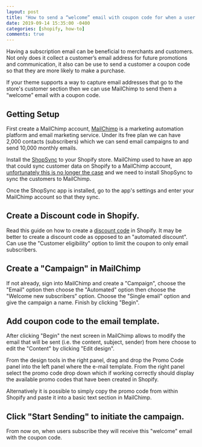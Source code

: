 ```yaml
---
layout: post
title: "How to send a “welcome” email with coupon code for when a user subscribes using ShopSync and MailChimp."
date: 2019-09-14 15:35:00 -0400
categories: [shopify, how-to]
comments: true
---
```


Having a subscription email can be beneficial to merchants and customers. Not only does it collect a customer’s email address for future promotions and communication, it also can be use to send a customer a coupon code so that they are more likely to make a purchase. 

If your theme supports a way to capture email addresses that go to the store's customer section then we can use MailChimp to send them a “welcome” email with a coupon code.

## Getting Setup

First create a MailChimp account, [MailChimp](https://mailchimp.com) is a marketing automation platform and email marketing service. Under its free plan we can have 2,000 contacts (subscribers) which we can send email campaigns to and send 10,000 monthly emails. 

Install the [ShopSync](https://apps.shopify.com/shopsync-2) to your Shopify store. MailChimp used to have an app that could sync customer data on Shopify to a MailChimp account, [unfortunately this is no longer the case](https://support.shopsync.io) and we need to install ShopSync to sync the customers to MailChimp. 

Once the ShopSync app is installed, go to the app's settings and enter your MailChimp account so that they sync.

## Create a Discount code in Shopify. 

Read this guide on how to create a [discount code](https://help.shopify.com/en/manual/promoting-marketing/discount-codes/create-discount-codes) in Shopify. It may be better to create a discount code as opposed to an "automated discount". Can use the "Customer eligibility" option to limit the coupon to only email subscribers.

## Create a "Campaign" in MailChimp 

If not already, sign into MailChimp and create a "Campaign", choose the "Email" option then choose the "Automated" option then choose the "Welcome new subscribers" option. Choose the "Single email" option and give the campaign a name. Finish by clicking "Begin".

## Add coupon code to the email template.

After clicking "Begin" the next screen in MailChimp allows to modify the email that will be sent (i.e. the content, subject, sender) from here choose to edit the "Content" by clicking "Edit design". 

From the design tools in the right panel, drag and drop the Promo Code panel into the left panel where the e-mail template. From the right panel select the promo code drop down which if working correctly should display the available promo codes that have been created in Shopify. 

Alternatively it is possible to simply copy the promo code from within Shopify and paste it into a basic text section in MailChimp.

## Click "Start Sending" to initiate the campaign.

From now on, when users subscribe they will receive this "welcome" email with the coupon code.
